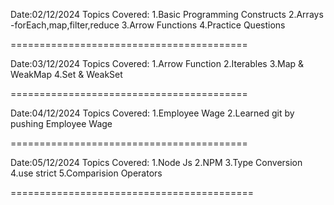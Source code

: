 
Date:02/12/2024 
Topics Covered: 
1.Basic Programming Constructs 
2.Arrays -forEach,map,filter,reduce 
3.Arrow Functions 
4.Practice Questions

=========================================

Date:03/12/2024
Topics Covered:
1.Arrow Function
2.Iterables
3.Map & WeakMap
4.Set & WeakSet

=========================================

Date:04/12/2024
Topics Covered:
1.Employee Wage
2.Learned git by pushing Employee Wage

=========================================

Date:05/12/2024
Topics Covered:
1.Node Js
2.NPM
3.Type Conversion
4.use strict
5.Comparision Operators

==========================================

